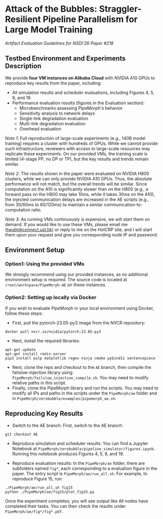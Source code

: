# Attack of the Bubbles: Straggler-Resilient Pipeline Parallelism for Large Model Training
*Artifact Evaluation Guidelines for NSDI'26 Paper #218*

## Testbed Environment and Experiments Description

We provide **four VM instances on Alibaba Cloud** with NVIDIA A10 GPUs to reproduce key results from the paper, including:
- All simulation results and scheduler evaluations, including Figures 4, 5, 8, and 19.
- Performance evaluation results (figures in the Evaluation section):
    * Microbenchmarks assessing PipeMorph's behavior
    * Sensitivity analysis to network delays
    * Single-link degradation evaluation
    * Multi-link degradation evaluation
    * Overhead evaluation

*Note 1*: Full reproduction of large-scale experiments (e.g., 140B model training) requires a cluster with hundreds of GPUs. While we cannot provide such infrastructure, reviewers with access to large-scale resources may replicate these experiments. On our provided VMs, the training scale is limited (4-stage PP, no DP or TP), but the key results and trends remain similar.

*Note 2*: The results shown in the paper were evaluated on NVIDIA H800 clusters, while we can only provide NVIDIA A10 GPUs. Thus, the absolute performance will not match, but the overall trends will be similar. Since computation on the A10 is significantly slower than on the H800 (e.g., a forward pass on the H800 may take 10ms, while it takes 30ms on the A10), the injected communication delays are increased in the AE scripts (e.g., from 30/60ms to 60/120ms) to maintain a similar communication-to-computation ratio.

*Note 3*: As running VMs continuously is expensive, we will start them on demand. If you would like to use these VMs, please email me (twubt@connect.ust.hk) or reply to me on the HotCRP site, and I will start them upon your request and give you corresponding node IP and password.


## Environment Setup

### Option1: Using the provided VMs

We strongly recommend using our provided instances, as no additional environment setup is required. The source code is located at `/root/workspace/PipeMorph-AE` on these instances.

### Option2: Setting up locally via Docker

If you wish to evaluate PipeMorph in your local environment using Docker, follow these steps:
- First, pull the pytorch-23.05-py3 image from the NVCR repository:
```shell
docker pull nvcr.io/nvidia/pytorch:23.05-py3
```
- Next, install the required libraries:
```shell
apt-get update
apt-get install redis-server
pip3 install pulp matplotlib regex ninja cmake pybind11 sentencepiece
```
- Next, clone the repo and checkout to the `AE` branch, then compile the failslow-injection library using `PipeMorph/failslow_injection_compile.sh`. You may need to modify relative paths in this script.
- Finally, clone the PipeMorph library and run the scripts. You may need to modify all IPs and paths in the scripts under the `PipeMorph/ae` folder and in `PipeMorph/zerobubble/examples/pipemorph_ae.sh`.

## Reproducing Key Results
- Switch to the AE branch: First, switch to the AE branch:
```shell
git checkout AE
```
- Reproduce simulation and scheduler results: You can find a Jupyter Notebook at `PipeMorph/zerobubble/pipeline_simulator/figures.ipynb`. Running this notebook produces Figures 4, 5, 8, and 19.

- Reproduce evaluation results: In the `PipeMorph/ae` folder, there are subfolders named `fig*`, each corresponding to a evaluation figure in the paper. The entry script is `PipeMorph/ae/run_all.sh`. For example, to reproduce Figure 15, run:
```shell
./PipeMorph/ae/run_all.sh fig15
python ./PipeMorph/ae/fig15/plot_fig15.py
```
Once the experiment completes, you will see output like All nodes have completed their tasks. You can then check the results under `PipeMorph/ae/fig*/fig*.pdf`.
